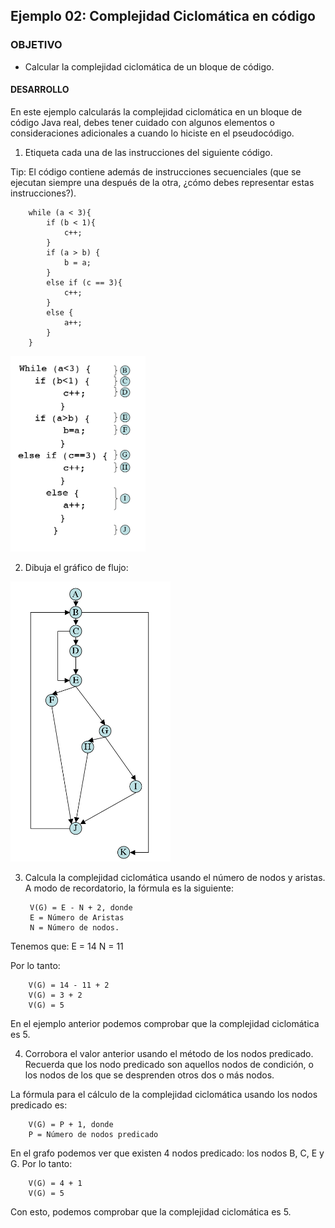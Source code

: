 
## Ejemplo 02: Complejidad Ciclomática en código

### OBJETIVO

- Calcular la complejidad ciclomática de un bloque de código.

#### DESARROLLO

En este ejemplo calcularás la complejidad ciclomática en un bloque de código Java real, debes tener cuidado con algunos elementos o consideraciones adicionales a cuando lo hiciste en el pseudocódigo.

1. Etiqueta cada una de las instrucciones del siguiente código.

Tip: El código contiene además de instrucciones secuenciales (que se ejecutan siempre una después de la otra, ¿cómo debes representar estas instrucciones?).

		while (a < 3){
			if (b < 1){
				c++;
			}
			if (a > b) {
				b = a;
			}
			else if (c == 3){
				c++;
			}
			else {
				a++;
			}
		}


![imagen](img/figura_01.png)


2. Dibuja el gráfico de flujo:

![imagen](img/figura_02.png)


3. Calcula la complejidad ciclomática usando el número de nodos y aristas. A modo de recordatorio, la fórmula es la siguiente:

		V(G) = E - N + 2, donde
		E = Número de Aristas
		N = Número de nodos.
		
Tenemos que:
		E = 14
		N = 11
	
Por lo tanto:

		V(G) = 14 - 11 + 2
		V(G) = 3 + 2
		V(G) = 5
		
En el ejemplo anterior podemos comprobar que la complejidad ciclomática es 5.

4. Corrobora el valor anterior usando el método de los nodos predicado. Recuerda que los nodo predicado son aquellos nodos de condición, o los nodos de los que se desprenden otros dos o más nodos.

La fórmula para el cálculo de la complejidad ciclomática usando los nodos predicado es:

		V(G) = P + 1, donde
		P = Número de nodos predicado
		
En el grafo podemos ver que existen 4 nodos predicado: los nodos B, C, E y G. Por lo tanto:

		V(G) = 4 + 1
		V(G) = 5
		
Con esto, podemos comprobar que la complejidad ciclomática es 5.
